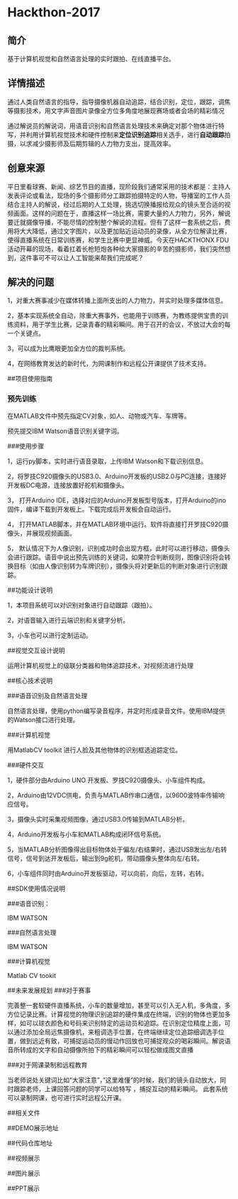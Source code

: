 # Hackthon-2017

## 简介

基于计算机视觉和自然语言处理的实时跟拍、在线直播平台。

## 详情描述

​       通过人类自然语言的指导，指导摄像机器自动追踪，结合识别，定位，跟踪，调焦等摄影技术，用文字声音图片录像全方位多角度地展现赛场或者会场的精彩情况

​    通过解说员的解说词，用语音识别和自然语言处理技术来确定对那个物体进行特写，并利用计算机视觉技术和硬件控制来**定位识别追踪**相关选手，进行**自动跟踪**拍摄，以求减少摄影师及后期剪辑的人力物力支出，提高效率。

 ## 创意来源

​	平日里看球赛、新闻、综艺节目的直播，现阶段我们通常采用的技术都是：主持人发表评论或看法，现场的多个摄影师分工跟踪拍摄特定的人物，导播室的工作人员结合主持人的解说，经过后期的人工处理，挑选切换播报给观众的镜头至合适的视频画面。这样的问题在于，直播这样一场比赛，需要大量的人力物力，另外，解说要迁就摄像导播，不能尽情的控制整个解说的流程。但有了这样一套系统之后，费用将大大降低，通过文字图片，以及更加贴近运动员的录像，从全方位解读比赛，使得直播系统在日常训练赛，和学生比赛中更显神威。今天在HACKTHONX FDU活动开幕的现场，看着扛着长枪短炮各种给大家摄影的辛苦的摄影师，我们突然想到，这件事可不可以让人工智能来帮我们完成呢？

## 解决的问题

1，对重大赛事减少在媒体转播上面所支出的人力物力，并实时处理多媒体信息。

2，基本实现系统全自动，除重大赛事外，也能用于训练赛，为教练提供宝贵的训练资料，用于学生比赛，记录青春的精彩瞬间。用于召开的会议，不放过大会的每一个关键点。

3，可以成为比鹰眼更加全方位的裁判系统。

4，在网络教育发达的新时代，为网课制作和远程公开课提供了技术支持。

##项目使用指南

### 预先训练

在MATLAB文件中预先指定CV对象，如人、动物或汽车、车牌等。

预先提交IBM Watson语音识别关键字词。

###使用步骤

1，运行py脚本，实时进行语音录取，上传IBM Watson和下载识别信息。

2，将罗技C920摄像头的USB3.0、Arduino开发板的USB2.0与PC连接，连接好开发板DC电源，连接放置好舵机和摄像头。

3， 打开Arduino IDE，选择对应的Arduino开发板型号版本，打开Arduino的ino固件，编译下载到开发板上。下载完成后开发板会自动运行。

4， 打开MATLAB脚本，并在MATLAB环境中运行。软件将直接打开罗技C920摄像头，并展现视频画面。

5， 默认情况下为人像识别，识别成功时会出现方框，此时可以进行移动，摄像头会进行跟踪。语音中说出预先训练的关键词，如果符合判断规则，图像识别将会转换目标（如由人像识别转为车牌识别），摄像头将对更新后的判断对象进行识别跟踪。

##功能设计说明

1，本项目系统可以对识别对象进行自动跟踪（跟拍）。

2，对语音输入进行云端识别和关键字分析。

3，小车也可以进行定制运动。

##视觉交互设计说明

运用计算机视觉上的级联分类器和物体追踪技术，对视频流进行处理

##核心技术说明

###语音识别及自然语言处理

自然语言处理，使用python编写录音程序，并定时形成录音文件。使用IBM提供的Watson接口进行处理。

###计算机视觉

用MatlabCV toolkit 进行人脸及其他物体的识别框选追踪定位。

###硬件交互

1，硬件部分由Arduino UNO 开发板、罗技C920摄像头、小车组件构成。

2，Arduino由12VDC供电，负责与MATLAB作串口通信，以9600波特率传输响应信号。

3，摄像头实时采集视频图像，通过USB3.0传输到MATLAB分析。

4，Arduino开发板与小车和MATLAB构成闭环信号系统。

5，当MATLAB分析图像得出目标物体处于偏左/右结果时，通过USB发出左/右转信号，信号到达开发板后，输出到9g舵机，带动摄像头整体向左/右转。

6，小车组件同时由Arduino开发板驱动，可以向前，向后，左转，右转。                                   

##SDK使用情况说明

###语音识别：

IBM WATSON

###自然语言处理

IBM WATSON

###计算机视觉

Matlab CV tookit

##未来发展规划
###对于赛事

完善整一套软硬件直播系统，小车的数量增加，甚至可以引入无人机，多角度，多方位记录比赛。计算视觉的物理识别追踪的硬件集成在终端，识别的物体也更加多样，如可以球衣颜色和号码来识别特定的运动员和追踪。在识别定位精度上面，可以通过添加全局远焦摄像机，来粗调选手位置，在终端继续定位追踪细调选手位置，做到远近有致，可捕捉运动员的慢动作回放也可捕捉观众的喝彩瞬间。解说语音所转成的文字和自动摄像所拍下的精彩瞬间可以轻松做成图文直播

###对于网课录制和远程教育

当老师说处关键词比如“大家注意”，”这里难懂“的时候，我们的镜头自动放大，同时跟踪老师，上课回答问题的同学可以给特写 ，捕捉互动的精彩瞬间。 此套系统可以录制网课，也可进行实时远程公开课。

##相关文件

##DEMO展示地址

##代码仓库地址

##视频展示

##图片展示

##PPT展示

 